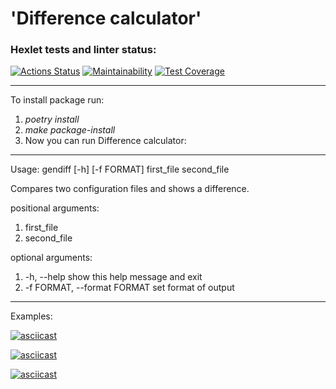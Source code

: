 # 'Difference calculator'

### Hexlet tests and linter status:
[![Actions Status](https://github.com/Prosto-Pasha/python-project-50/workflows/hexlet-check/badge.svg)](https://github.com/Prosto-Pasha/python-project-50/actions)
[![Maintainability](https://api.codeclimate.com/v1/badges/519adcbcd3e106faf497/maintainability)](https://codeclimate.com/github/Prosto-Pasha/python-project-50/maintainability)
[![Test Coverage](https://api.codeclimate.com/v1/badges/519adcbcd3e106faf497/test_coverage)](https://codeclimate.com/github/Prosto-Pasha/python-project-50/test_coverage)

---
To install package run:
1) _poetry install_
2) _make package-install_
3) Now you can run Difference calculator:
---
Usage:   gendiff [-h] [-f FORMAT] first_file second_file

Compares two configuration files and shows a difference.

positional arguments:
  1) first_file
  2) second_file

optional arguments:
  1) -h, --help            show this help message and exit
  2) -f FORMAT, --format FORMAT        set format of output
---
Examples:
    
[![asciicast](https://asciinema.org/a/Xceisf2AsCYi6QjJNkdasFfNf.svg)](https://asciinema.org/a/Xceisf2AsCYi6QjJNkdasFfNf)

[![asciicast](https://asciinema.org/a/mcKmOfFZw0hxbSNAVFkcRgtuM.svg)](https://asciinema.org/a/mcKmOfFZw0hxbSNAVFkcRgtuM)

[![asciicast](https://asciinema.org/a/O0zmSOcTQOrr3oXLdi9QRsUGu.svg)](https://asciinema.org/a/O0zmSOcTQOrr3oXLdi9QRsUGu)
